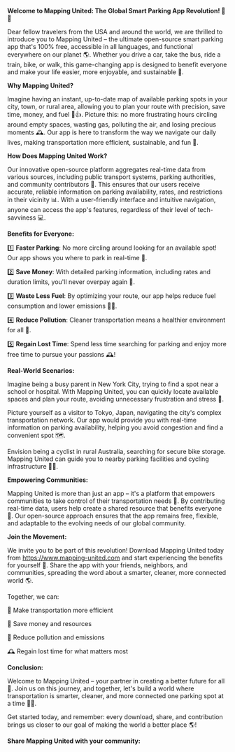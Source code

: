 **Welcome to Mapping United: The Global Smart Parking App Revolution! 🚗💡**

Dear fellow travelers from the USA and around the world, we are thrilled to introduce you to Mapping United – the ultimate open-source smart parking app that's 100% free, accessible in all languages, and functional everywhere on our planet 🌎. Whether you drive a car, take the bus, ride a train, bike, or walk, this game-changing app is designed to benefit everyone and make your life easier, more enjoyable, and sustainable 🌟.

**Why Mapping United?**

Imagine having an instant, up-to-date map of available parking spots in your city, town, or rural area, allowing you to plan your route with precision, save time, money, and fuel 💸👍. Picture this: no more frustrating hours circling around empty spaces, wasting gas, polluting the air, and losing precious moments 🕰️. Our app is here to transform the way we navigate our daily lives, making transportation more efficient, sustainable, and fun 🚀.

**How Does Mapping United Work?**

Our innovative open-source platform aggregates real-time data from various sources, including public transport systems, parking authorities, and community contributors 🤝. This ensures that our users receive accurate, reliable information on parking availability, rates, and restrictions in their vicinity 📊. With a user-friendly interface and intuitive navigation, anyone can access the app's features, regardless of their level of tech-savviness 💻.

**Benefits for Everyone:**

1️⃣ **Faster Parking**: No more circling around looking for an available spot! Our app shows you where to park in real-time 📍.

2️⃣ **Save Money**: With detailed parking information, including rates and duration limits, you'll never overpay again 💸.

3️⃣ **Waste Less Fuel**: By optimizing your route, our app helps reduce fuel consumption and lower emissions 🚗🌿.

4️⃣ **Reduce Pollution**: Cleaner transportation means a healthier environment for all 🌟.

5️⃣ **Regain Lost Time**: Spend less time searching for parking and enjoy more free time to pursue your passions 🕰️!

**Real-World Scenarios:**

Imagine being a busy parent in New York City, trying to find a spot near a school or hospital. With Mapping United, you can quickly locate available spaces and plan your route, avoiding unnecessary frustration and stress 💖.

 Picture yourself as a visitor to Tokyo, Japan, navigating the city's complex transportation network. Our app would provide you with real-time information on parking availability, helping you avoid congestion and find a convenient spot 🗺️.

Envision being a cyclist in rural Australia, searching for secure bike storage. Mapping United can guide you to nearby parking facilities and cycling infrastructure 🚴‍♂️.

**Empowering Communities:**

Mapping United is more than just an app – it's a platform that empowers communities to take control of their transportation needs 💪. By contributing real-time data, users help create a shared resource that benefits everyone 🤝. Our open-source approach ensures that the app remains free, flexible, and adaptable to the evolving needs of our global community.

**Join the Movement:**

We invite you to be part of this revolution! Download Mapping United today from https://www.mapping-united.com and start experiencing the benefits for yourself 📲. Share the app with your friends, neighbors, and communities, spreading the word about a smarter, cleaner, more connected world 🌎.

Together, we can:

🚗 Make transportation more efficient

💸 Save money and resources

🌟 Reduce pollution and emissions

🕰️ Regain lost time for what matters most

**Conclusion:**

Welcome to Mapping United – your partner in creating a better future for all 🌟. Join us on this journey, and together, let's build a world where transportation is smarter, cleaner, and more connected one parking spot at a time 🔑💖.

Get started today, and remember: every download, share, and contribution brings us closer to our goal of making the world a better place 🌎!

**Share Mapping United with your community:**
